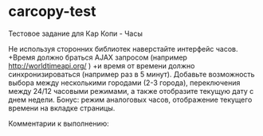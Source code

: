 # carcopy-test

Тестовое задание для Кар Копи - Часы

Не используя сторонних библиотек наверстайте интерфейс часов. 
+Время должно браться AJAX запросом (например ​ http://worldtimeapi.org/​ ) 
+и время от времени должно синхронизироваться (например раз в 5 минут). 
Добавьте 
возможность выбора между несколькими городами (2-3 города), 
переключения между 24/12 часовыми режимами, 
а также отобразите текущую дату с днем недели. 
Бонус: 
режим аналоговых часов, 
отображение текущего времени на вкладке страницы. 


Комментарии к выполнению:
